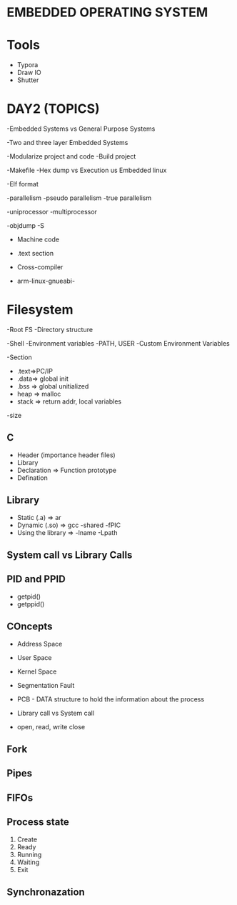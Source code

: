 
# EMBEDDED OPERATING SYSTEM


# Tools

- Typora
- Draw IO
- Shutter

# DAY2 (TOPICS)
-Embedded Systems vs General Purpose Systems

  -Two and three layer Embedded Systems

-Modularize project and code
  -Build project

-Makefile
-Hex dump vs Execution us Embedded linux

-Elf format

-parallelism
  -pseudo parallelism
  -true parallelism

-uniprocessor
-multiprocessor

-objdump -S
- Machine code
- .text section

- Cross-compiler
- arm-linux-gnueabi-

# Filesystem
  
  -Root FS
  -Directory structure

-Shell
  -Environment variables
  -PATH, USER
  -Custom Environment Variables

-Section
  - .text=>PC/IP
  - .data=> global init
  - .bss => global unitialized
  - heap => malloc
  - stack => return addr, local variables
  
-size

## C

- Header (importance header files)
- Library
- Declaration => Function prototype
- Defination

## Library

- Static (.a) => ar
- Dynamic (.so) => gcc -shared -fPIC
- Using the library => -lname -Lpath

## System call vs Library Calls


## PID and PPID

  - getpid()
  - getppid()



## COncepts

- Address Space
- User Space
- Kernel Space

- Segmentation Fault

- PCB - DATA structure to hold the information about the process

- Library call vs System call

- open, read, write close
## Fork

## Pipes

## FIFOs
 
## Process state
1. Create
2. Ready
3. Running
4. Waiting
5. Exit

## Synchronazation
